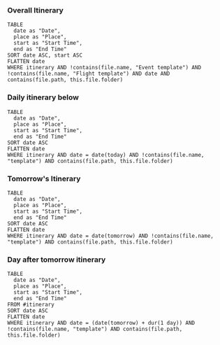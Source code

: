 ```table-of-contents
```

### Overall Itinerary
```dataview
TABLE 
  date as "Date",
  place as "Place",
  start as "Start Time",
  end as "End Time"
SORT date ASC, start ASC
FLATTEN date
WHERE itinerary AND !contains(file.name, "Event template") AND !contains(file.name, "Flight template") AND date AND contains(file.path, this.file.folder)
```



### Daily itinerary below
```dataview
TABLE 
  date as "Date",
  place as "Place",
  start as "Start Time",
  end as "End Time"
SORT date ASC
FLATTEN date
WHERE itinerary AND date = date(today) AND !contains(file.name, "template") AND contains(file.path, this.file.folder)
```

### Tomorrow's Itinerary
```dataview
TABLE 
  date as "Date",
  place as "Place",
  start as "Start Time",
  end as "End Time"
SORT date ASC
FLATTEN date
WHERE itinerary AND date = date(tomorrow) AND !contains(file.name, "template") AND contains(file.path, this.file.folder)
```

### Day after tomorrow itinerary
```dataview
TABLE 
  date as "Date",
  place as "Place",
  start as "Start Time",
  end as "End Time"
FROM #itinerary  
SORT date ASC
FLATTEN date
WHERE itinerary AND date = (date(tomorrow) + dur(1 day)) AND !contains(file.name, "template") AND contains(file.path, this.file.folder)
```

